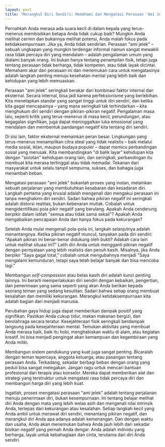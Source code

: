 ```yaml
---
layout: post
title: "Merangkul Diri Sendiri: Memahami dan Mengatasi Perasaan 'Ami Jelek'"
---
```


Pernahkah Anda merasa ada suara kecil di dalam kepala yang terus-menerus membisikkan betapa Anda tidak cukup baik? Mungkin Anda melihat cermin dan bukannya melihat potensi, Anda malah fokus pada ketidaksempurnaan. Jika ya, Anda tidak sendirian. Perasaan "ami jelek" – sebuah ungkapan yang mungkin terdengar informal namun sangat mewakili rasa tidak percaya diri yang mendalam – adalah pengalaman umum yang dialami banyak orang. Ini bukan hanya tentang penampilan fisik, tetapi juga tentang perasaan tidak berharga, tidak kompeten, atau tidak layak dicintai. Memahami akar dari perasaan ini dan menemukan cara untuk mengatasinya adalah langkah penting menuju kesehatan mental yang lebih baik dan kehidupan yang lebih memuaskan.

Perasaan "ami jelek" seringkali berakar dari kombinasi faktor internal dan eksternal. Secara internal, bisa jadi karena perfeksionisme yang berlebihan. Kita menetapkan standar yang sangat tinggi untuk diri sendiri, dan ketika kita gagal mencapainya – yang mana seringkali tak terhindarkan – kita menghukum diri sendiri dengan pikiran-pikiran negatif. Pengalaman masa lalu, seperti kritik yang terus-menerus di masa kecil, perundungan, atau kegagalan signifikan, juga dapat meninggalkan luka emosional yang mendalam dan membentuk pandangan negatif kita tentang diri sendiri.

Di sisi lain, faktor eksternal memainkan peran besar. Lingkungan yang terus-menerus menampilkan citra ideal yang tidak realistis – baik melalui media sosial, iklan, maupun budaya populer – dapat memicu perbandingan sosial yang merusak. Kita membandingkan "di balik layar" kehidupan kita dengan "sorotan" kehidupan orang lain, dan seringkali, perbandingan itu membuat kita merasa tertinggal atau tidak memadai. Tekanan dari masyarakat untuk selalu tampil sempurna, sukses, dan bahagia juga menambah beban.

Mengatasi perasaan "ami jelek" bukanlah proses yang instan, melainkan sebuah perjalanan yang membutuhkan kesabaran dan kesadaran diri. Langkah pertama yang krusial adalah mengenali dan mengakui perasaan ini tanpa menghakimi diri sendiri. Sadari bahwa pikiran negatif ini seringkali adalah distorsi realitas, bukan kebenaran mutlak. Cobalah untuk mengidentifikasi pola pikir negatif yang berulang. Apakah Anda cenderung berpikir dalam istilah "semua atau tidak sama sekali"? Apakah Anda mengabaikan pencapaian Anda dan hanya fokus pada kekurangan?

Setelah Anda mulai mengenali pola-pola ini, langkah selanjutnya adalah menantangnya. Ketika pikiran negatif muncul, tanyakan pada diri sendiri: "Apakah pikiran ini benar-benar didukung oleh bukti? Adakah cara lain untuk melihat situasi ini?" Latih diri Anda untuk mengganti pikiran negatif dengan pernyataan yang lebih realistis dan penuh kasih. Misalnya, jika Anda berpikir "Saya gagal total," cobalah untuk mengubahnya menjadi "Saya mengalami kemunduran, tetapi saya telah belajar banyak dan bisa mencoba lagi."

Membangun *self-compassion* atau belas kasih diri adalah kunci penting lainnya. Ini berarti memperlakukan diri sendiri dengan kebaikan, pengertian, dan penerimaan yang sama seperti yang akan Anda berikan kepada seorang teman yang sedang kesulitan. Sadari bahwa setiap orang membuat kesalahan dan memiliki kekurangan. Merangkul ketidaksempurnaan kita adalah bagian dari menjadi manusia.

Perubahan gaya hidup juga dapat memberikan dampak positif yang signifikan. Pastikan Anda cukup tidur, makan makanan bergizi, dan berolahraga secara teratur. Kesejahteraan fisik seringkali berdampak langsung pada kesejahteraan mental. Temukan aktivitas yang membuat Anda merasa baik, baik itu hobi, menghabiskan waktu di alam, atau kegiatan kreatif. Ini bisa menjadi pengingat akan kemampuan dan kegembiraan yang Anda miliki.

Membangun sistem pendukung yang kuat juga sangat penting. Bicaralah dengan teman tepercaya, anggota keluarga, atau pasangan tentang perasaan Anda. Terkadang, sekadar berbagi beban dengan orang yang peduli bisa sangat melegakan. Jangan ragu untuk mencari bantuan profesional dari terapis atau konselor. Mereka dapat memberikan alat dan strategi yang terstruktur untuk mengatasi rasa tidak percaya diri dan membangun harga diri yang lebih kuat.

Ingatlah, proses mengatasi perasaan "ami jelek" adalah tentang perjalanan menuju penerimaan diri, bukan kesempurnaan. Ini tentang belajar melihat diri Anda dengan mata yang lebih welas asih dan mengenali nilai intrinsik Anda, terlepas dari kekurangan atau kesalahan. Setiap langkah kecil yang Anda ambil untuk merawat diri sendiri, menantang pikiran negatif, dan merangkul diri Anda apa adanya adalah kemenangan. Dan dengan waktu dan usaha, Anda akan menemukan bahwa Anda jauh lebih dari sekadar bisikan negatif yang pernah Anda dengar. Anda adalah individu yang berharga, layak untuk kebahagiaan dan cinta, terutama dari diri Anda sendiri.
